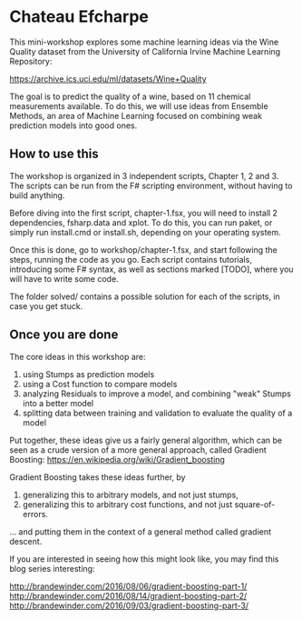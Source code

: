 # Chateau Efcharpe

This mini-workshop explores some machine learning ideas
via the Wine Quality dataset from the University of
California Irvine Machine Learning Repository:

https://archive.ics.uci.edu/ml/datasets/Wine+Quality

The goal is to predict the quality of a wine, based on 11
chemical measurements available. To do this, we will use
ideas from Ensemble Methods, an area of Machine Learning
focused on combining weak prediction models into good ones.

## How to use this

The workshop is organized in 3 independent scripts, Chapter
1, 2 and 3. The scripts can be run from the F# scripting
environment, without having to build anything.

Before diving into the first script, chapter-1.fsx, you 
will need to install 2 dependencies, fsharp.data and xplot.
To do this, you can run paket, or simply run install.cmd or
install.sh, depending on your operating system.

Once this is done, go to workshop/chapter-1.fsx, and start
following the steps, running the code as you go. Each
script contains tutorials, introducing some F# syntax, as 
well as sections marked [TODO], where you will have to 
write some code.

The folder solved/ contains a possible solution for each of
the scripts, in case you get stuck.

## Once you are done

The core ideas in this workshop are:

1) using Stumps as prediction models
2) using a Cost function to compare models
3) analyzing Residuals to improve a model, and combining
"weak" Stumps into a better model
4) splitting data between training and validation to 
evaluate the quality of a model

Put together, these ideas give us a fairly general
algorithm, which can be seen as a crude version of a more
general approach, called Gradient Boosting:
https://en.wikipedia.org/wiki/Gradient_boosting

Gradient Boosting takes these ideas further, by

1) generalizing this to arbitrary models, and not just 
stumps,
2) generalizing this to arbitrary cost functions, and not
just square-of-errors.

... and putting them in the context of a general method
called gradient descent.

If you are interested in seeing how this might look like,
you may find this blog series interesting:

http://brandewinder.com/2016/08/06/gradient-boosting-part-1/
http://brandewinder.com/2016/08/14/gradient-boosting-part-2/
http://brandewinder.com/2016/09/03/gradient-boosting-part-3/
